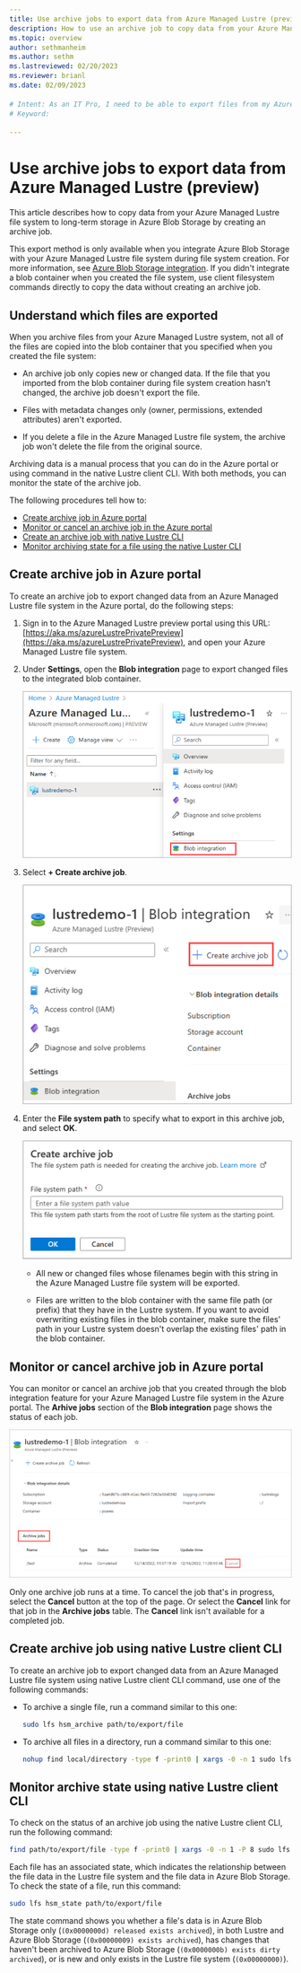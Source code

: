 ```yaml
---
title: Use archive jobs to export data from Azure Managed Lustre (preview)
description: How to use an archive job to copy data from your Azure Managed Lustre file system to long-term storage in Azure Blob Storage.
ms.topic: overview
author: sethmanheim
ms.author: sethm 
ms.lastreviewed: 02/20/2023
ms.reviewer: brianl
ms.date: 02/09/2023

# Intent: As an IT Pro, I need to be able to export files from my Azure Managed Lustre file system to longterm Azure Blob Storage.
# Keyword: 

---
```


# Use archive jobs to export data from Azure Managed Lustre (preview)

This article describes how to copy data from your Azure Managed Lustre file system to long-term storage in Azure Blob Storage by creating an archive job.

This export method is only available when you integrate Azure Blob Storage with your Azure Managed Lustre file system during file system creation. For more information, see [Azure Blob Storage integration](amlfs-overview.md#azure-blob-storage-integration). If you didn't integrate a blob container when you created the file system, use client filesystem commands directly to copy the data without creating an archive job.

## Understand which files are exported

When you archive files from your Azure Managed Lustre system, not all of the files are copied into the blob container that you specified when you created the file system:

* An archive job only copies new or changed data. If the file that you imported from the blob container during file system creation hasn't changed, the archive job doesn't export the file.

* Files with metadata changes only (owner, permissions, extended attributes) aren't exported.

* If you delete a file in the Azure Managed Lustre file system, the archive job won't delete the file from the original source.

Archiving data is a manual process that you can do in the Azure portal or using command in the native Lustre client CLI. With both methods, you can monitor the state of the archive job.

The following procedures tell how to:

* [Create archive job in Azure portal](#create-archive-job-in-azure-portal)
* [Monitor or cancel an archive job in the Azure portal](#monitor-or-cancel-archive-job-in-azure-portal)
* [Create an archive job with native Lustre CLI](#create-archive-job-using-native-lustre-client-cli)
* [Monitor archiving state for a file using the native Luster CLI](#monitor-archive-state-using-native-lustre-client-cli)

## Create archive job in Azure portal

To create an archive job to export changed data from an Azure Managed Lustre file system in the Azure portal, do the following steps:

1. Sign in to the Azure Managed Lustre preview portal using this URL: [https://aka.ms/azureLustrePrivatePreview](https://aka.ms/azureLustrePrivatePreview), and open your Azure Managed Lustre file system.

1. Under **Settings**,  open the **Blob integration** page to export changed files to the integrated blob container.

   ![Screenshot showing the Blob Integration menu item on the Overview pane for an Azure Managed Lustre file system.](media/export-with-archive-jobs/select-blob-integration-settings.png)

2. Select **+ Create archive job**.

   ![Screenshot showing the Create Archive Job button on the Blob Integration page of an Azure Managed Lustre file system.](media/export-with-archive-jobs/select-create-archive-job.png)

3. Enter the **File system path** to specify what to export in this archive job, and select **OK**.

   ![Screenshot showing the Create Archive Job pane for an Azure Managed Lustre file system.](media/export-with-archive-jobs/create-archive-job-options.png)

   * All new or changed files whose filenames begin with this string in the Azure Managed Lustre file system will be exported.

   * Files are written to the blob container with the same file path (or prefix) that they have in the Lustre system. If you want to avoid overwriting existing files in the blob container, make sure the files' path in your Lustre system doesn't overlap the existing files' path in the blob container.

## Monitor or cancel archive job in Azure portal

You can monitor or cancel an archive job that you created through the blob integration feature for your Azure Managed Lustre file system in the Azure portal. The **Arhive jobs** section of the **Blob integration** page shows the status of each job.

   ![Screenshot showing the Blob Integration pane for an Azure Managed Lustre file system. The Archive Jobs heading and the Cancel button for a completed job are highlighted.](media/export-with-archive-jobs/archive-jobs.png)

Only one archive job runs at a time. To cancel the job that's in progress, select the **Cancel** button at the top of the page. Or select the **Cancel** link for that job in the **Archive jobs** table. The **Cancel** link isn't available for a completed job.

## Create archive job using native Lustre client CLI

To create an archive job to export changed data from an Azure Managed Lustre file system using native Lustre client CLI command, use one of the following commands:

* To archive a single file, run a command similar to this one:

  ```bash
  sudo lfs hsm_archive path/to/export/file
  ```

* To archive all files in a directory, run a command similar to this one:

  ```bash
  nohup find local/directory -type f -print0 | xargs -0 -n 1 sudo lfs hsm_archive &
  ```

## Monitor archive state using native Lustre client CLI

To check on the status of an archive job using the native Lustre client CLI, run the following command:

```bash
find path/to/export/file -type f -print0 | xargs -0 -n 1 -P 8 sudo lfs hsm_action | grep "ARCHIVE" | wc -l
```

Each file has an associated state, which indicates the relationship between the file data in the Lustre file system and the file data in Azure Blob Storage. To check the state of a file, run this command:

```bash
sudo lfs hsm_state path/to/export/file
```

The state command shows you whether a file's data is in Azure Blob Storage only (`(0x0000000d) released exists archived`), in both Lustre and Azure Blob Storage (`(0x00000009) exists archived`), has changes that haven't been archived to Azure Blob Storage (`(0x0000000b) exists dirty archived`), or is new and only exists in the Lustre file system (`(0x00000000)`).
